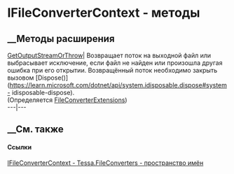 # IFileConverterContext - методы
##  __Методы расширения
[GetOutputStreamOrThrow](M_Tessa_FileConverters_FileConverterExtensions_GetOutputStreamOrThrow.htm)|
Возвращает поток на выходной файл или выбрасывает исключение, если файл не
найден или произошла другая ошибка при его открытии. Возвращённый поток
необходимо закрыть вызовом
[Dispose()](https://learn.microsoft.com/dotnet/api/system.idisposable.dispose#system-
idisposable-dispose).  
(Определяется
[FileConverterExtensions](T_Tessa_FileConverters_FileConverterExtensions.htm))  
---|---  
##  __См. также
#### Ссылки
[IFileConverterContext - ](T_Tessa_FileConverters_IFileConverterContext.htm)
[Tessa.FileConverters - пространство имён](N_Tessa_FileConverters.htm)

